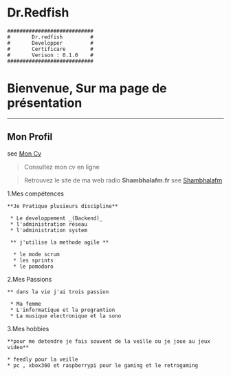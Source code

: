 # Dr.Redfish

	############################
	#       Dr.redfish         #
	#       Developper	       #
	#       Certificare        #
	#       Verison : 0.1.0    #
	############################



# Bienvenue, Sur ma page de présentation 

----
## Mon Profil 
see [Mon Cv](https://vjulien.github.io)

> Consultez mon cv en ligne 

> Retrouvez le site de ma web radio **Shambhalafm.fr**
  see [Shambhalafm](https://www.shambhalafm.fr/)

1.Mes compétences 
>
	**Je Pratique plusieurs discipline**

	 * Le developpement _(Backend)_
	 * l'administration réseau
	 * l'administration system

	 ** j'utilise la methode agile **	  

	  * le mode scrum
	  * les sprints
	  * le pomodoro

2.Mes Passions
>
	** dans la vie j'ai trois passion

	 * Ma femme	 
	 * L'informatique et la programtion
	 * La musique electronique et la sono


3.Mes hobbies

>
	**pour me detendre je fais souvent de la veille ou je joue au jeux video**

	* feedly pour la veille
	* pc , xbox360 et raspberrypi pour le gaming et le retrogaming


